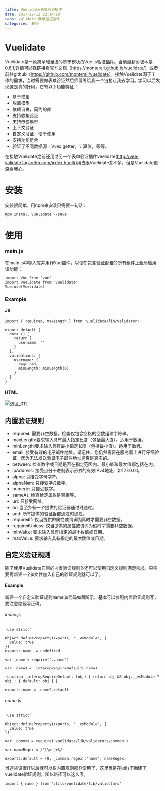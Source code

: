 ```yaml
---
title: Vuelidate表单验证插件
date: 2017-12-12 22:14:10
tags: validate 表单验证插件
categories: 教程
---
```




# Vuelidate

Vuelidate是一款简单轻量级的基于模块的Vue.js验证插件。当前最新的版本是0.6.1,详情可以戳链接看官方文档（<https://monterail.github.io/vuelidate/>）或者前往github（<https://github.com/monterail/vuelidate>）。接触Vuelidate源于工作的需求，当时需要做表单验证然后师傅甩给我一个链接让我去学习。学习以后发现这是真的好用，它有以下功能特征：

- 基于模型
- 脱离模型
- 依赖自由，简约的库
- 支持收集验证
- 支持嵌套模型
- 上下文验证
- 自定义验证，便于使用
- 支持功能组合
- 验证了不同数据源：Vuex getter，计算值，等等。

在接触Vuelidate之前还用过另一个表单验证插件veelidate(<http://vee-validate.logaretm.com/index.html#>)用法跟Vuelidate差不多，但是Vuelidate更深得我心。

# 安装

安装很简单，用npm来安装只需要一句话：

```
npm install vuelidate --save
```

# 使用

### main.js

在main.js中导入库并用作Vue插件，以便在包含验证配置的所有组件上全局启用该功能：

```
import Vue from 'vue'
import Vuelidate from 'vuelidate'
Vue.use(Vuelidate)
```

### Example

#### JS

```
import { required, maxLength } from 'vuelidate/lib/validators'

export default {
  data () {
    return {
      username: ''
    }
  },
  validations: {
    username: {
      required,
      minLength: minLength(6)
    }
  }
}
```

#### HTML

![选区_012](https://eveywongblog.files.wordpress.com/2017/11/e98089e58cba_012.png)

## 内置验证规则

- required: 需要非空数据。检查仅包含空格的空数组和字符串。
- maxLength:要求输入具有最大指定长度（包括最大值）。适用于数组。
- minLength:要求输入具有最小指定长度（包括最小值）。适用于数组。
- email: 接受有效的电子邮件地址。请记住，您仍然需要在服务器上进行仔细验证，因为无法发送验证电子邮件地址是否是真实的。
- between: 检查数字或日期是否在指定范围内。最小值和最大值都包括在内。
- ipAddress: 接受点分十进制表示形式的有效IPv4地址，如127.0.0.1。
- alpha: 只接受字母字符。
- alphaNum: 只接受字母数字。
- numeric: 只接受数字。
- sameAs: 检查给定属性是否相等。
- url: 只接受网址。
- or: 当至少有一个提供的验证器通过时通过。
- and: 所有提供的验证器都通过时通过。
- requiredIf: 仅当提供的属性或谓词为真时才需要非空数据。
- requiredUnless: 仅当提供的属性或谓词为假时才需要非空数据。
- minValue: 要求输入具有指定的最小数值或日期。
- maxValue: 要求输入具有指定的最大数值或日期。

## 自定义验证规则

除了使用Vuelidate自带的内置验证规则外还可以使用自定义规则满足需求。只需要再新建一个js文件加入自己的验证规则就可以了。

#### Example

新建一个自定义验证规则name.js代码如图所示，基本可以参照内置验证规则写，要注意路径写正确。

###### index.js

```
'use strict'

Object.defineProperty(exports, '__esModule', {
  value: true
})
exports.name  = undefined

var _name = require('./name')

var _name2 = _interopRequireDefault(_name)

function _interopRequireDefault (obj) { return obj && obj.__esModule ? obj : { default: obj } }

exports.name = _name2.default
```

###### name.js

```
'use strict'

Object.defineProperty(exports, '__esModule', {
  value: true
})

var _common = require('vuelidate/lib/validators/common')

var nameRegex = /^[\w-]+$/

exports.default = (0, _common.regex)('name', nameRegex)
```

当这些设置好以后就可以像内置规则那样使用了，这里我是在utils下新建了vuelidate验证规则，所以路径可以这么写。

```
import { name } from 'utils/vuelidate/lib/validators'
```

 